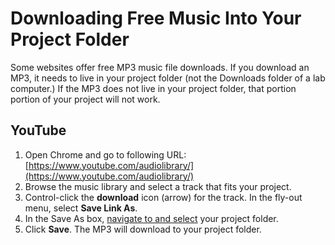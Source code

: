 # Downloading Free Music Into Your Project Folder

Some websites offer free MP3 music file downloads. If you download an MP3, it needs to live in your project folder (not the Downloads folder of a lab computer.) If the MP3 does not live in your project folder, that portion portion of your project will not work.

## YouTube

1. Open Chrome and go to following URL: [https://www.youtube.com/audiolibrary/](https://www.youtube.com/audiolibrary/)
2. Browse the music library and select a track that fits your project.
3. Control-click the **download** icon (arrow) for the track. In the fly-out menu, select **Save Link As**.
4. In the Save As box, [navigate to and select](https://jjloomis.gitbooks.io/file-and-folder-management/content/navigating-folder-tree.html) your project folder. &#x20;
5. Click **Save**. The MP3 will download to your project folder.&#x20;
